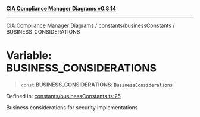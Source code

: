 [**CIA Compliance Manager Diagrams v0.8.14**](../../../README.md)

***

[CIA Compliance Manager Diagrams](../../../modules.md) / [constants/businessConstants](../README.md) / BUSINESS\_CONSIDERATIONS

# Variable: BUSINESS\_CONSIDERATIONS

> `const` **BUSINESS\_CONSIDERATIONS**: [`BusinessConsiderations`](../../../types/businessImpact/interfaces/BusinessConsiderations.md)

Defined in: [constants/businessConstants.ts:25](https://github.com/Hack23/cia-compliance-manager/blob/257dd569f432a46611a1746c832a7e3d29232229/src/constants/businessConstants.ts#L25)

Business considerations for security implementations

